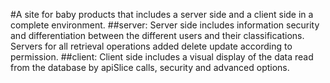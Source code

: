 #A site for baby products that includes a server side and a client side in a complete environment.
##server:
Server side includes information security and differentiation between the different users and their classifications.
Servers for all retrieval operations added delete update according to permission.
##client:
Client side includes a visual display of the data read from the database by apiSlice calls, security and advanced options.

